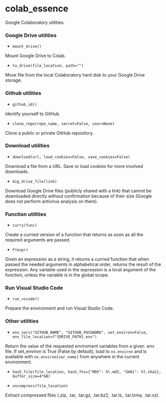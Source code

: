 # colab_essence
Google Colaboratory utilities.

### Google Drive utilities

- `mount_drive()`

Mount Google Drive to Colab.

- `to_drive(file_location, path="")`

Move file from the local Colaboratory hard disk to your Google Drive storage.

### Github utilities

- `github_id()`

Identify yourself to GitHub.

- `clone_repo(repo_name, secret=False, user=None)`

Clone a public or private GitHub repository.

### Download utilities

- `download(url, load_cookies=False, save_cookies=False)`

Download a file from a URL. Save or load cookies for more involved downloads.

- `big_drive_file(link)`

Download Google Drive files (publicly shared with a link) that cannot be downloaded directly without confirmation because of their size (Google does not perform antivirus analysis on them).

### Function utilities

- `curry(func)`

Create a curried version of a function that returns as soon as all the required arguments are passed.

- `F(expr)`

Given an expression as a string, it returns a curried function that when  passed the needed arguments in alphabetical order, returns the result of the expression. Any variable used in the expression is a local argument of the function, unless the variable is in the global scope.

### Run Visual Studio Code

- `run_vscode()`

Prepare the environment and run Visual Studio Code.

### Other utilities

- `env_vars("GITHUB_NAME", "GITHUB_PASSWORD", set_environ=False, env_file_location=f"{DRIVE_PATH}.env")`

Return the value of the requested enviroment variables from a given .env file. If set_environ is True (False by default), load to `os.environ` and is available with `os.environ[var_name]` from anywhere in the current environment.

- `hash_file(file_location, hash_fns={"MD5": hl.md5, "SHA1": hl.sha1}, buffer_size=4*GB)`

- `uncompress(file_location)`

Extract compressed files (.zip, .tar, .tar.gz, .tar.bz2, .tar.lz, .tar.lzma, .tar.xz).
